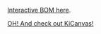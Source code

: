 [Interactive BOM here](https://htmlpreview.github.io/?https://github.com/robotto/flexmag/blob/master/bom/ibom.html).

[OH! And check out KiCanvas!](https://kicanvas.org/?github=https%3A%2F%2Fgithub.com%2FRobotto%2Fflexmag)
